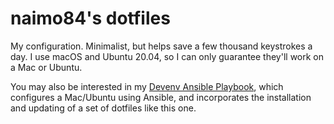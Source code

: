 # naimo84's dotfiles

My configuration. Minimalist, but helps save a few thousand keystrokes a day. I use macOS and Ubuntu 20.04, so I can only guarantee they'll work on a Mac or Ubuntu.

You may also be interested in my [Devenv Ansible Playbook](https://github.com/naimo84/ansible-devenv-playbook), which configures a Mac/Ubuntu using Ansible, and incorporates the installation and updating of a set of dotfiles like this one.

